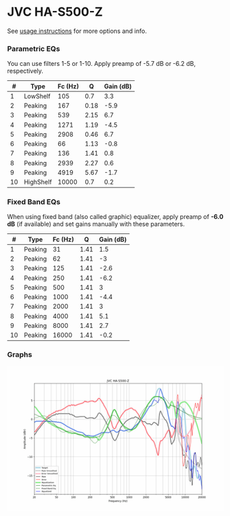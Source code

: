 # JVC HA-S500-Z
See [usage instructions](https://github.com/jaakkopasanen/AutoEq#usage) for more options and info.

### Parametric EQs
You can use filters 1-5 or 1-10. Apply preamp of -5.7 dB or -6.2 dB, respectively.

|   # | Type      |   Fc (Hz) |    Q |   Gain (dB) |
|-----|-----------|-----------|------|-------------|
|   1 | LowShelf  |       105 | 0.7  |         3.3 |
|   2 | Peaking   |       167 | 0.18 |        -5.9 |
|   3 | Peaking   |       539 | 2.15 |         6.7 |
|   4 | Peaking   |      1271 | 1.19 |        -4.5 |
|   5 | Peaking   |      2908 | 0.46 |         6.7 |
|   6 | Peaking   |        66 | 1.13 |        -0.8 |
|   7 | Peaking   |       136 | 1.41 |         0.8 |
|   8 | Peaking   |      2939 | 2.27 |         0.6 |
|   9 | Peaking   |      4919 | 5.67 |        -1.7 |
|  10 | HighShelf |     10000 | 0.7  |         0.2 |

### Fixed Band EQs
When using fixed band (also called graphic) equalizer, apply preamp of **-6.0 dB** (if available) and set gains manually with these parameters.

|   # | Type    |   Fc (Hz) |    Q |   Gain (dB) |
|-----|---------|-----------|------|-------------|
|   1 | Peaking |        31 | 1.41 |         1.5 |
|   2 | Peaking |        62 | 1.41 |        -3   |
|   3 | Peaking |       125 | 1.41 |        -2.6 |
|   4 | Peaking |       250 | 1.41 |        -6.2 |
|   5 | Peaking |       500 | 1.41 |         3   |
|   6 | Peaking |      1000 | 1.41 |        -4.4 |
|   7 | Peaking |      2000 | 1.41 |         3   |
|   8 | Peaking |      4000 | 1.41 |         5.1 |
|   9 | Peaking |      8000 | 1.41 |         2.7 |
|  10 | Peaking |     16000 | 1.41 |        -0.2 |

### Graphs
![](./JVC%20HA-S500-Z.png)
